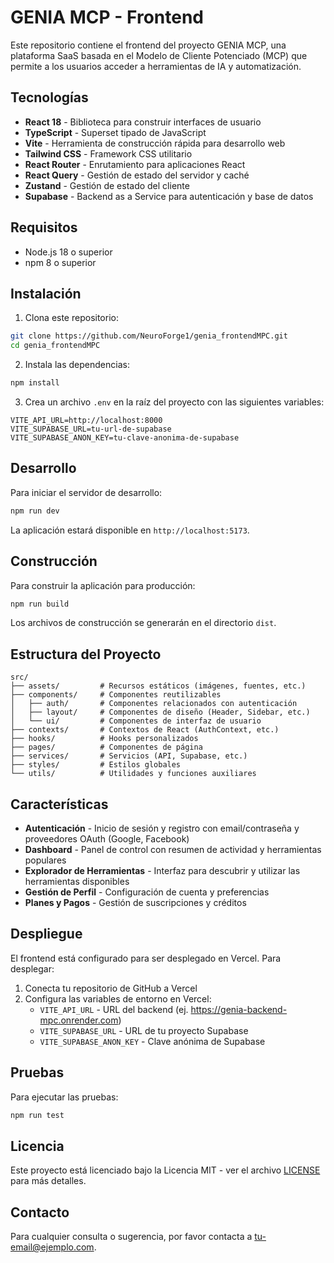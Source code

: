# GENIA MCP - Frontend

Este repositorio contiene el frontend del proyecto GENIA MCP, una plataforma SaaS basada en el Modelo de Cliente Potenciado (MCP) que permite a los usuarios acceder a herramientas de IA y automatización.

## Tecnologías

- **React 18** - Biblioteca para construir interfaces de usuario
- **TypeScript** - Superset tipado de JavaScript
- **Vite** - Herramienta de construcción rápida para desarrollo web
- **Tailwind CSS** - Framework CSS utilitario
- **React Router** - Enrutamiento para aplicaciones React
- **React Query** - Gestión de estado del servidor y caché
- **Zustand** - Gestión de estado del cliente
- **Supabase** - Backend as a Service para autenticación y base de datos

## Requisitos

- Node.js 18 o superior
- npm 8 o superior

## Instalación

1. Clona este repositorio:
```bash
git clone https://github.com/NeuroForge1/genia_frontendMPC.git
cd genia_frontendMPC
```

2. Instala las dependencias:
```bash
npm install
```

3. Crea un archivo `.env` en la raíz del proyecto con las siguientes variables:
```
VITE_API_URL=http://localhost:8000
VITE_SUPABASE_URL=tu-url-de-supabase
VITE_SUPABASE_ANON_KEY=tu-clave-anonima-de-supabase
```

## Desarrollo

Para iniciar el servidor de desarrollo:

```bash
npm run dev
```

La aplicación estará disponible en `http://localhost:5173`.

## Construcción

Para construir la aplicación para producción:

```bash
npm run build
```

Los archivos de construcción se generarán en el directorio `dist`.

## Estructura del Proyecto

```
src/
├── assets/         # Recursos estáticos (imágenes, fuentes, etc.)
├── components/     # Componentes reutilizables
│   ├── auth/       # Componentes relacionados con autenticación
│   ├── layout/     # Componentes de diseño (Header, Sidebar, etc.)
│   └── ui/         # Componentes de interfaz de usuario
├── contexts/       # Contextos de React (AuthContext, etc.)
├── hooks/          # Hooks personalizados
├── pages/          # Componentes de página
├── services/       # Servicios (API, Supabase, etc.)
├── styles/         # Estilos globales
└── utils/          # Utilidades y funciones auxiliares
```

## Características

- **Autenticación** - Inicio de sesión y registro con email/contraseña y proveedores OAuth (Google, Facebook)
- **Dashboard** - Panel de control con resumen de actividad y herramientas populares
- **Explorador de Herramientas** - Interfaz para descubrir y utilizar las herramientas disponibles
- **Gestión de Perfil** - Configuración de cuenta y preferencias
- **Planes y Pagos** - Gestión de suscripciones y créditos

## Despliegue

El frontend está configurado para ser desplegado en Vercel. Para desplegar:

1. Conecta tu repositorio de GitHub a Vercel
2. Configura las variables de entorno en Vercel:
   - `VITE_API_URL` - URL del backend (ej. https://genia-backend-mpc.onrender.com)
   - `VITE_SUPABASE_URL` - URL de tu proyecto Supabase
   - `VITE_SUPABASE_ANON_KEY` - Clave anónima de Supabase

## Pruebas

Para ejecutar las pruebas:

```bash
npm run test
```

## Licencia

Este proyecto está licenciado bajo la Licencia MIT - ver el archivo [LICENSE](LICENSE) para más detalles.

## Contacto

Para cualquier consulta o sugerencia, por favor contacta a [tu-email@ejemplo.com](mailto:tu-email@ejemplo.com).
